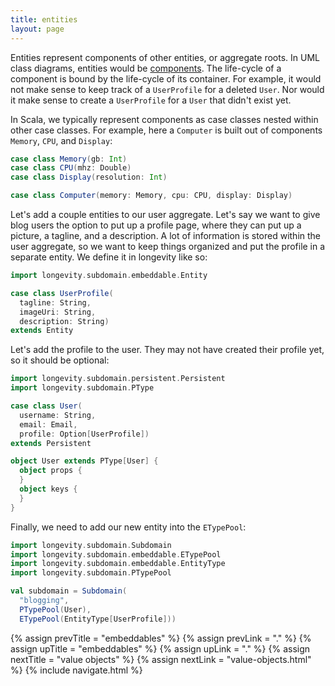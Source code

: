 ```yaml
---
title: entities
layout: page
---
```


Entities represent components of other entities, or aggregate
roots. In UML class diagrams, entities would be
[components](http://creately.com/blog/diagrams/class-diagram-relationships/#Composition). The
life-cycle of a component is bound by the life-cycle of its
container. For example, it would not make sense to keep track of a
`UserProfile` for a deleted `User`. Nor would it make sense to create
a `UserProfile` for a `User` that didn't exist yet.

In Scala, we typically represent components as case classes nested
within other case classes. For example, here a `Computer` is built out
of components `Memory`, `CPU`, and `Display`:

```scala
case class Memory(gb: Int)
case class CPU(mhz: Double)
case class Display(resolution: Int)

case class Computer(memory: Memory, cpu: CPU, display: Display)
```

Let's add a couple entities to our user aggregate. Let's say we want
to give blog users the option to put up a profile page, where they can
put up a picture, a tagline, and a description. A lot of
information is stored within the user aggregate, so we want to keep
things organized and put the profile in a separate entity. We define
it in longevity like so:

```scala
import longevity.subdomain.embeddable.Entity

case class UserProfile(
  tagline: String,
  imageUri: String,
  description: String)
extends Entity
```

Let's add the profile to the user. They may not have created their
profile yet, so it should be optional:

```scala
import longevity.subdomain.persistent.Persistent
import longevity.subdomain.PType

case class User(
  username: String,
  email: Email,
  profile: Option[UserProfile])
extends Persistent

object User extends PType[User] {
  object props {
  }
  object keys {
  }
}
```

Finally, we need to add our new entity into the `ETypePool`:

```scala
import longevity.subdomain.Subdomain
import longevity.subdomain.embeddable.ETypePool
import longevity.subdomain.embeddable.EntityType
import longevity.subdomain.PTypePool

val subdomain = Subdomain(
  "blogging",
  PTypePool(User),
  ETypePool(EntityType[UserProfile]))
```

{% assign prevTitle = "embeddables" %}
{% assign prevLink = "." %}
{% assign upTitle = "embeddables" %}
{% assign upLink = "." %}
{% assign nextTitle = "value objects" %}
{% assign nextLink = "value-objects.html" %}
{% include navigate.html %}

